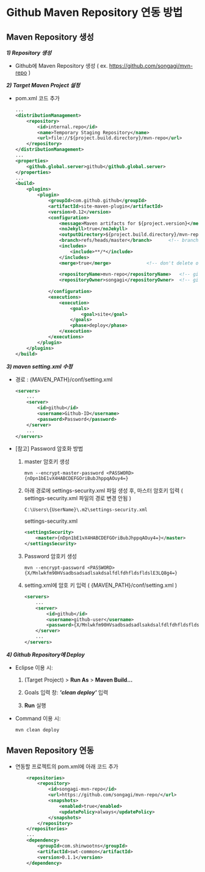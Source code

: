 # Github Maven Repository 연동 방법


## Maven Repository 생성

***1) Repository 생성***

- Github에 Maven Repository 생성 ( ex. https://github.com/songagi/mvn-repo )


***2) Target Maven Project 설정***

- pom.xml 코드 추가

	```xml
	...
	<distributionManagement>
		<repository>
			<id>internal.repo</id>
			<name>Temporary Staging Repository</name>
			<url>file://${project.build.directory}/mvn-repo</url>
		</repository>
	</distributionManagement>
	...
	<properties>
		<github.global.server>github</github.global.server>
	</properties>
	...
	<build>
		<plugins>
			<plugin>
				<groupId>com.github.github</groupId>
				<artifactId>site-maven-plugin</artifactId>
				<version>0.12</version>
				<configuration>
					<message>Maven artifacts for ${project.version}</message>  <!-- git commit message -->
					<noJekyll>true</noJekyll>                                  <!-- disable webpage processing -->
					<outputDirectory>${project.build.directory}/mvn-repo</outputDirectory>
					<branch>refs/heads/master</branch>		<!-- branch -->
					<includes>
						<include>**/*</include>
					</includes>
					<merge>true</merge>				<!-- don't delete old artifacts -->
					
					<repositoryName>mvn-repo</repositoryName>	<!-- github repo name -->
					<repositoryOwner>songagi</repositoryOwner>	<!-- github username -->
					
				</configuration>
				<executions>
					<execution>
						<goals>
							<goal>site</goal>
						</goals>
						<phase>deploy</phase>
					</execution>
				</executions>
			</plugin>
		</plugins>
	</build>
	```

***3) maven setting.xml 수정***

- 경로 : {MAVEN_PATH}/conf/setting.xml

	```xml
	<servers>
   		...
		<server>
			<id>github</id>
			<username>Github-ID</username>
			<password>Password</password>
		</server>
		...
	</servers>
	```

- [참고] Password 암호화 방법

	1. master 암호키 생성
		```
		mvn --encrypt-master-password <PASSWORD>
		{nDpn1bE1vX4HABCDEFGOriBubJhppqAOuy4=}
		```

	2. 아래 경로에 settings-security.xml 파일 생성 후, 마스터 암호키 입력 
	( settings-security.xml 파일의 경로 변경 안됨 )
		```
		C:\Users\{UserName}\.m2\settings-security.xml
		```

		settings-security.xml
		```xml
		<settingsSecurity>  
			<master>{nDpn1bE1vX4HABCDEFGOriBubJhppqAOuy4=}</master>  
		</settingsSecurity> 
		```

	3. Password 암호키 생성
		```
		mvn --encrypt-password <PASSWORD>
		{X/Mnlwkfm90HVsadbsadsadlsakdsalfdlfdhfldsfldslE3LQ8g4=}
		```

	4. setting.xml에 암호 키 입력 ( {MAVEN_PATH}/conf/setting.xml )
		```xml
		<servers>
	   		...
			<server>
				<id>github</id>
				<username>github-user</username>
				<password>{X/Mnlwkfm90HVsadbsadsadlsakdsalfdlfdhfldsfldslE3LQ8g4=}</password>
			</server>
			...
		</servers>
		```

***4) Github Repository에 Deploy***

- Eclipse 이용 시:

     1) (Target Project) > **Run As** > **Maven Build...**

     2) Goals 입력 창: ***'clean deploy'*** 입력

     3) **Run** 실행

- Command 이용 시:

	```cmd
	mvn clean deploy
	```


## Maven Repository 연동

- 연동할 프로젝트의 pom.xml에 아래 코드 추가

	```xml
		<repositories>
			<repository>
				<id>songagi-mvn-repo</id>
				<url>https://github.com/songagi/mvn-repo/</url>
				<snapshots>
					<enabled>true</enabled>
					<updatePolicy>always</updatePolicy>
				</snapshots>
			</repository>
		</repositories>
		...
		<dependency>
			<groupId>com.shinwootns</groupId>
			<artifactId>swt-common</artifactId>
			<version>0.1.1</version>
		</dependency>
	```
